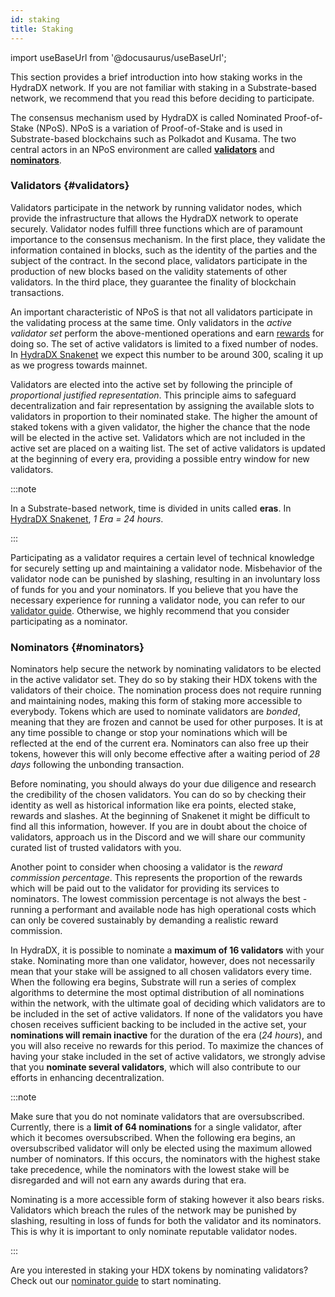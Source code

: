 ```yaml
---
id: staking
title: Staking
---
```


import useBaseUrl from '@docusaurus/useBaseUrl';

This section provides a brief introduction into how staking works in the HydraDX network. If you are not familiar with staking in a Substrate-based network, we recommend that you read this before deciding to participate.

The consensus mechanism used by HydraDX is called Nominated Proof-of-Stake (NPoS). NPoS is a variation of Proof-of-Stake and is used in Substrate-based blockchains such as Polkadot and Kusama. The two central actors in an NPoS environment are called [**validators**](#validators) and [**nominators**](#nominators). 

### Validators {#validators}

Validators participate in the network by running validator nodes, which provide the infrastructure that allows the HydraDX network to operate securely. Validator nodes fulfill three functions which are of paramount importance to the consensus mechanism. In the first place, they validate the information contained in blocks, such as the identity of the parties and the subject of the contract. In the second place, validators participate in the production of new blocks based on the validity statements of other validators. In the third place, they guarantee the finality of blockchain transactions.

An important characteristic of NPoS is that not all validators participate in the validating process at the same time. Only validators in the *active validator set* perform the above-mentioned operations and earn [rewards](/staking_rewards) for doing so. The set of active validators is limited to a fixed number of nodes. In [HydraDX Snakenet](/snakenet) we expect this number to be around 300, scaling it up as we progress towards mainnet.

Validators are elected into the active set by following the principle of *proportional justified representation*. This principle aims to safeguard decentralization and fair representation by assigning the available slots to validators in proportion to their nominated stake. The higher the amount of staked tokens with a given validator, the higher the chance that the node will be elected in the active set. Validators which are not included in the active set are placed on a waiting list. The set of active validators is updated at the beginning of every era, providing a possible entry window for new validators.

:::note

In a Substrate-based network, time is divided in units called **eras**. In [HydraDX Snakenet](/snakenet), *1 Era = 24 hours*.

:::

Participating as a validator requires a certain level of technical knowledge for securely setting up and maintaining a validator node. Misbehavior of the validator node can be punished by slashing, resulting in an involuntary loss of funds for you and your nominators. If you believe that you have the necessary experience for running a validator node, you can refer to our [validator guide](/node_setup). Otherwise, we highly recommend that you consider participating as a nominator.

### Nominators {#nominators}

Nominators help secure the network by nominating validators to be elected in the active validator set. They do so by staking their HDX tokens with the validators of their choice. The nomination process does not require running and maintaining nodes, making this form of staking more accessible to everybody. Tokens which are used to nominate validators are *bonded*, meaning that they are frozen and cannot be used for other purposes. It is at any time possible to change or stop your nominations which will be reflected at the end of the current era. Nominators can also free up their tokens, however this will only become effective after a waiting period of *28 days* following the unbonding transaction.

Before nominating, you should always do your due diligence and research the credibility of the chosen validators. You can do so by checking their identity as well as historical information like era points, elected stake, rewards and slashes. At the beginning of Snakenet it might be difficult to find all this information, however. If you are in doubt about the choice of validators, approach us in the Discord and we will share our community curated list of trusted validators with you.

Another point to consider when choosing a validator is the *reward commission percentage*. This represents the proportion of the rewards which will be paid out to the validator for providing its services to nominators. The lowest commission percentage is not always the best - running a performant and available node has high operational costs which can only be covered sustainably by demanding a realistic reward commission.

In HydraDX, it is possible to nominate a **maximum of 16 validators** with your stake. Nominating more than one validator, however, does not necessarily mean that your stake will be assigned to all chosen validators every time. When the following era begins, Substrate will run a series of complex algorithms to determine the most optimal distribution of all nominations within the network, with the ultimate goal of deciding which validators are to be included in the set of active validators. If none of the validators you have chosen receives sufficient backing to be included in the active set, your **nominations will remain inactive** for the duration of the era (*24 hours*), and you will also receive no rewards for this period. To maximize the chances of having your stake included in the set of active validators, we strongly advise that you **nominate several validators**, which will also contribute to our efforts in enhancing decentralization.

:::note

Make sure that you do not nominate validators that are oversubscribed. Currently, there is a **limit of 64 nominations** for a single validator, after which it becomes oversubscribed. When the following era begins, an oversubscribed validator will only be elected using the maximum allowed number of nominators. If this occurs, the nominators with the highest stake take precedence, while the nominators with the lowest stake will be disregarded and will not earn any awards during that era.

Nominating is a more accessible form of staking however it also bears risks. Validators which breach the rules of the network may be punished by slashing, resulting in loss of funds for both the validator and its nominators. This is why it is important to only nominate reputable validator nodes.

:::

Are you interested in staking your HDX tokens by nominating validators? Check out our [nominator guide](/start_nominating) to start nominating.
